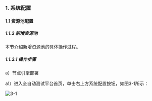 ### 1. 系统配置

#### 1.1 资源池配置

##### 1.1.3 新增资源池

本节介绍新增资源池的具体操作过程。

##### 1.1.3.1 操作步骤

a）节点引擎部署

a1）进入全自动测试平台首页，单击右上方系统配置按钮，如图3-1所示：

![3-1](https://www.feisuanyz.com/fstest/xtpz/source_001.png)
